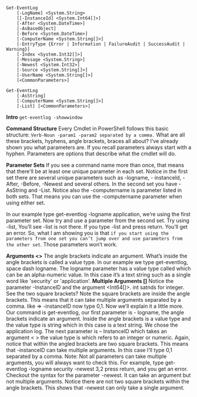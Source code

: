 ```
Get-EventLog 
	[-LogName] <System.String> 
	[[-InstanceId] <System.Int64[]>] 
	[-After <System.DateTime>] 
	[-AsBaseObject] 
	[-Before <System.DateTime>] 
	[-ComputerName <System.String[]>] 
	[-EntryType {Error | Information | FailureAudit | SuccessAudit | Warning}] 
	[-Index <System.Int32[]>] 
	[-Message <System.String>] 
	[-Newest <System.Int32>] 
	[-Source <System.String[]>] 
	[-UserName <System.String[]>] 
	[<CommonParameters>]
    
Get-EventLog 
	[-AsString] 
	[-ComputerName <System.String[]>] 
	[-List] [<CommonParameters>]
```
**Intro** 
`get-eventlog -showwindow`

**Command Structure**
Every Cmdlet in PowerShell follows this basic structure: 
`Verb-Noun -param1 -param2 separated by a comma.` 
What are all these brackets, hyphens, angle brackets, braces all about? I’ve already shown you what parameters are. If you recall parameters always start with a hyphen. Parameters are options that describe what the cmdlet will do. 

**Parameter Sets** 
If you see a command name more than once, that means that there'll be at least one unique parameter in each set. 
Notice in the first set there are several unique parameters such as -logname, - instanceId, - After, -Before, -Newest and several others. 
In the second set you have -AsString and -List.
Notice also the -computername is parameter listed in both sets. That means you can use the -computername parameter when using either set.

In our example type get-eventlog -logname application, we’re using the first parameter set.
Now try and use a parameter from the second set. 
Try using -list, You’ll see -list is not there. If you type -list and press return. You’ll get an error.
So, what I am showing you is that `if you start using the parameters from one set you can’t jump over and use parameters from the other set`. Those parameters won’t work. 

**Arguments <>**
The angle brackets indicate an argument. 
What’s inside the angle brackets is called a value type. 
In our example we type get-eventlog, space dash logname. The logname parameter has a value type called which can be an alpha-numeric value. 
In this case it’s a text string such as a single word like 'security' or 'application'. 
**Multiple Arguments []**
Notice the parameter -InstanceID and the argument <Int64[]>. int satnds for integer. See the two square brackets? 
Note the square brackets are inside the angle brackets. 
This means that it can take multiple arguments separated by a comma. 
like => -instanceID now type 0,1. 
Now we’ll explain it a little more. Our command is get-eventlog, our first parameter is - logname, the angle brackets indicate an argument. Inside the angle brackets is a value type and the value type is string which in this case is a text string. We chose the application log. The next parameter is – InstanceID which takes an argument < > the value type is <Int64> which refers to an integer or numeric. Again, notice that within the angled brackets are two square brackets. This means that -instanceID can take multiple arguments. In this case I’ll type 0,1 separated by a comma. 
Note: Not all parameters can take multiple arguments, you will always want to check this. For example, type get-eventlog -logname security -newest 3,2 press return, and you get an error. 
Checkout the syntax for the parameter -newest. It can take an argument but not multiple arguments. Notice there are not two square brackets within the angle brackets. This shows that -newest can only take a single argument.